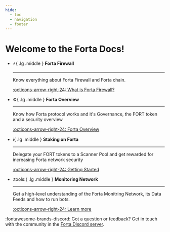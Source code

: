 ```yaml
---
hide:
  - toc
  - navigation
  - footer
---
```


# Welcome to the Forta Docs!

<div class="grid cards" markdown>


-   :zap:{ .lg .middle } __Forta Firewall__

    ---

    Know everything about Forta Firewall and Forta chain.

    [:octicons-arrow-right-24: What is Forta Firewall?](what-is-forta-firewall.md)

-   :gear:{ .lg .middle } __Forta Overview__

    ---

    Know how Forta protocol works and it's Governance, the FORT token and a security overview

    [:octicons-arrow-right-24: Forta Overview](governance.md )

-   :information_source:{ .lg .middle } __Staking on Forta__

    ---

    Delegate your FORT tokens to a Scanner Pool and get rewarded for increasing Forta network security

    [:octicons-arrow-right-24: Getting Started](delegated-staking-introduction.md)

-   :tools:{ .lg .middle } __Monitoring Network__

    ---

    Get a high-level understanding of the Forta Monitring Network, its Data Feeds and how to run bots.

    [:octicons-arrow-right-24: Learn more](getting-started.md)


  


</div>


:fontawesome-brands-discord: Got a question or feedback? Get in touch with the community in the [Forta Discord server](https://discord.gg/KACdTEutQq).<br><br>
